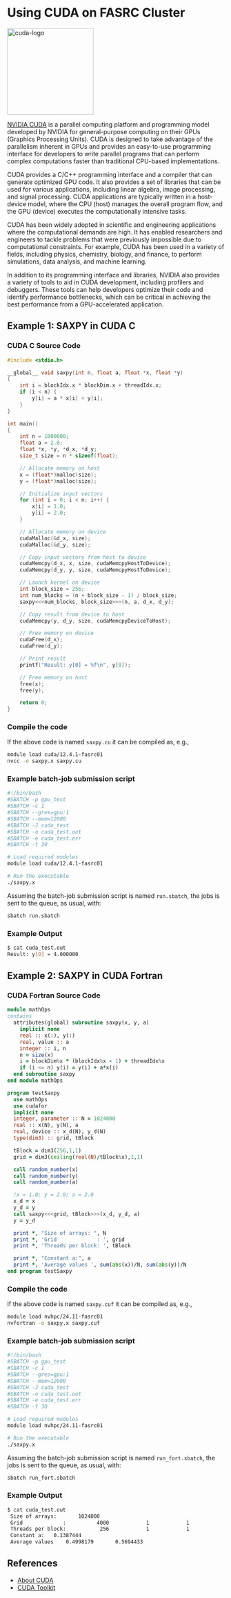 # Using CUDA on FASRC Cluster

<img src="cuda-logo.jpeg" alt="cuda-logo" width="200"/>

[NVIDIA CUDA](https://developer.nvidia.com/cuda-toolkit) is a parallel computing platform and programming model developed by NVIDIA for general-purpose computing on their GPUs (Graphics Processing Units). CUDA is designed to take advantage of the parallelism inherent in GPUs and provides an easy-to-use programming interface for developers to write parallel programs that can perform complex computations faster than traditional CPU-based implementations.

CUDA provides a C/C++ programming interface and a compiler that can generate optimized GPU code. It also provides a set of libraries that can be used for various applications, including linear algebra, image processing, and signal processing. CUDA applications are typically written in a host-device model, where the CPU (host) manages the overall program flow, and the GPU (device) executes the computationally intensive tasks.

CUDA has been widely adopted in scientific and engineering applications where the computational demands are high. It has enabled researchers and engineers to tackle problems that were previously impossible due to computational constraints. For example, CUDA has been used in a variety of fields, including physics, chemistry, biology, and finance, to perform simulations, data analysis, and machine learning.

In addition to its programming interface and libraries, NVIDIA also provides a variety of tools to aid in CUDA development, including profilers and debuggers. These tools can help developers optimize their code and identify performance bottlenecks, which can be critical in achieving the best performance from a GPU-accelerated application. 

## **Example 1:** SAXPY in CUDA C

### CUDA C Source Code

```c
#include <stdio.h>

__global__ void saxpy(int n, float a, float *x, float *y)
{
    int i = blockIdx.x * blockDim.x + threadIdx.x;
    if (i < n) {
        y[i] = a * x[i] + y[i];
    }
}

int main()
{
    int n = 1000000;
    float a = 2.0;
    float *x, *y, *d_x, *d_y;
    size_t size = n * sizeof(float);

    // Allocate memory on host
    x = (float*)malloc(size);
    y = (float*)malloc(size);

    // Initialize input vectors
    for (int i = 0; i < n; i++) {
        x[i] = 1.0;
        y[i] = 2.0;
    }

    // Allocate memory on device
    cudaMalloc(&d_x, size);
    cudaMalloc(&d_y, size);

    // Copy input vectors from host to device
    cudaMemcpy(d_x, x, size, cudaMemcpyHostToDevice);
    cudaMemcpy(d_y, y, size, cudaMemcpyHostToDevice);

    // Launch kernel on device
    int block_size = 256;
    int num_blocks = (n + block_size - 1) / block_size;
    saxpy<<<num_blocks, block_size>>>(n, a, d_x, d_y);

    // Copy result from device to host
    cudaMemcpy(y, d_y, size, cudaMemcpyDeviceToHost);

    // Free memory on device
    cudaFree(d_x);
    cudaFree(d_y);

    // Print result
    printf("Result: y[0] = %f\n", y[0]);

    // Free memory on host
    free(x);
    free(y);

    return 0;
}
```

### Compile the code

If the above code is named <code>saxpy.cu</code> it can be compiled as, e.g.,

```bash
module load cuda/12.4.1-fasrc01
nvcc -o saxpy.x saxpy.cu
```

### Example batch-job submission script

```bash
#!/bin/bash
#SBATCH -p gpu_test
#SBATCH -c 1
#SBATCH --gres=gpu:1
#SBATCH --mem=12000
#SBATCH -J cuda_test
#SBATCH -o cuda_test.out
#SBATCH -e cuda_test.err
#SBATCH -t 30

# Load required modules
module load cuda/12.4.1-fasrc01

# Run the executable
./saxpy.x
```
Assuming the batch-job submission script is named <code>run.sbatch</code>, the jobs is sent to the queue, as usual, with:

```bash
sbatch run.sbatch
```
### Example Output

```bash
$ cat cuda_test.out 
Result: y[0] = 4.000000
```

## **Example 2:** SAXPY in CUDA Fortran

### CUDA Fortran Source Code

```fortran
module mathOps
contains
  attributes(global) subroutine saxpy(x, y, a)
    implicit none
    real :: x(:), y(:)
    real, value :: a
    integer :: i, n
    n = size(x)
    i = blockDim%x * (blockIdx%x - 1) + threadIdx%x
    if (i <= n) y(i) = y(i) + a*x(i)
  end subroutine saxpy
end module mathOps

program testSaxpy
  use mathOps
  use cudafor
  implicit none
  integer, parameter :: N = 1024000
  real :: x(N), y(N), a
  real, device :: x_d(N), y_d(N)
  type(dim3) :: grid, tBlock

  tBlock = dim3(256,1,1)
  grid = dim3(ceiling(real(N)/tBlock%x),1,1)

  call random_number(x)
  call random_number(y)
  call random_number(a)

  !x = 1.0; y = 2.0; a = 2.0
  x_d = x
  y_d = y
  call saxpy<<<grid, tBlock>>>(x_d, y_d, a)
  y = y_d

  print *, "Size of arrays: ", N
  print *, 'Grid             : ', grid
  print *, 'Threads per block: ', tBlock

  print *, "Constant a:", a
  print *, 'Average values ', sum(abs(x))/N, sum(abs(y))/N
end program testSaxpy
```
### Compile the code

If the above code is named <code>saxpy.cuf</code> it can be compiled as, e.g.,

```bash
module load nvhpc/24.11-fasrc01
nvfortran -o saxpy.x saxpy.cuf
```

### Example batch-job submission script

```bash
#!/bin/bash
#SBATCH -p gpu_test
#SBATCH -c 1
#SBATCH --gres=gpu:1
#SBATCH --mem=12000
#SBATCH -J cuda_test
#SBATCH -o cuda_test.out
#SBATCH -e cuda_test.err
#SBATCH -t 30

# Load required modules
module load nvhpc/24.11-fasrc01

# Run the executable
./saxpy.x
```
Assuming the batch-job submission script is named <code>run_fort.sbatch</code>, the jobs is sent to the queue, as usual, with:

```bash
sbatch run_fort.sbatch
```
### Example Output

```bash
$ cat cuda_test.out 
 Size of arrays:       1024000
 Grid             :          4000            1            1
 Threads per block:           256            1            1
 Constant a:   0.1387444    
 Average values    0.4998179       0.5694433 
```

## References

* [About CUDA](https://developer.nvidia.com/about-cuda)
* [CUDA Toolkit](https://developer.nvidia.com/cuda-toolkit)
